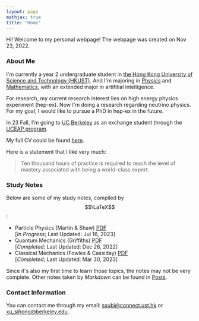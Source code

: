 ```yaml
---
layout: page
mathjax: true
title: "Home"
---
```


Hi! Welcome to my personal webpage! The webpage was created on Nov 23, 2022.

### About Me
I'm currently a year 2 undergraduate student in [the Hong Kong University of Science and Technology (HKUST)](https://hkust.edu.hk). And I'm majoring in [Physics](https://physics.ust.hk/) and [Mathematics](https://www.math.hkust.edu.hk/), with an extended major in artifitial intelligence.

For research, my current research interest lies on high energy physics experiment (hep-ex). Now I'm doing a research regarding neutrino physics. For my goal, I would like to pursue a PhD in hep-ex in the future.

In 23 Fall, I'm going to [UC Berkeley](https://www.berkeley.edu/) as an exchange student through the [UCEAP program](https://reciprocity.uceap.universityofcalifornia.edu/).

My full CV could be found [here](https://sxubi.github.io/cv_June2023.pdf).

Here is a statement that I like very much:
> Ten thousand hours of practice is required to reach the level of mastery associated with being a world-class expert.

### Study Notes
Below are some of my study notes, compiled by $$\LaTeX$$:
* Particle Physics (Martin & Shaw) [PDF](https://sxubi.github.io/particle.pdf)  
  \[*In Progress*; Last Updated: Jul 16, 2023\]
* Quantum Mechanics (Griffiths) [PDF](https://sxubi.github.io/Quantum_Mechanics_Notes.pdf)  
  \[*Completed*; Last Updated: Dec 26, 2022\]
* Classical Mechanics (Fowles & Cassiday) [PDF](https://sxubi.github.io/CM.pdf)   
  \[*Completed*; Last Updated: Mar 30, 2023\]   

Since it's also my first time to learn those topics, the notes may not be very complete. Other notes taken by *Markdown* can be found in [Posts](https://sxubi.github.io/archive/).

### Contact Information
You can contact me through my email: <u>sxubi@connect.ust.hk</u> or <u>xu_sihong@berkeley.edu</u>.

